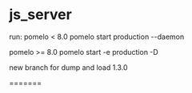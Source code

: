 js_server
=========
run:
pomelo < 8.0
pomelo start production --daemon

pomelo >= 8.0
pomelo start -e production -D


new branch for dump and load 1.3.0

=======
